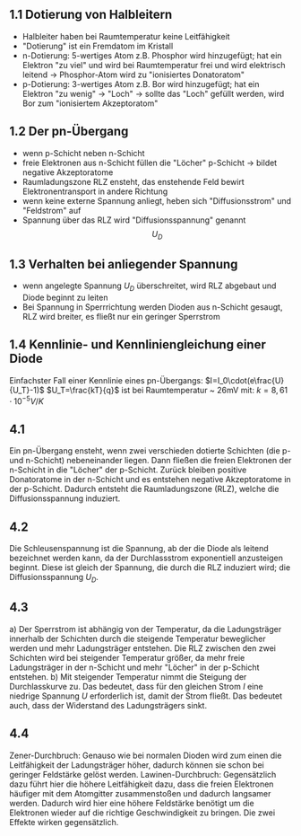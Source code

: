 ## 1.1 Dotierung von Halbleitern
- Halbleiter haben bei Raumtemperatur keine Leitfähigkeit
- "Dotierung" ist ein Fremdatom im Kristall
- n-Dotierung: 5-wertiges Atom z.B. Phosphor wird hinzugefügt; hat ein Elektron "zu viel" und wird bei Raumtemperatur frei und wird elektrisch leitend -> Phosphor-Atom wird zu "ionisiertes Donatoratom"
- p-Dotierung: 3-wertiges Atom z.B. Bor wird hinzugefügt; hat ein Elektron "zu wenig" -> "Loch" -> sollte das "Loch" gefüllt werden, wird Bor zum "ionisiertem Akzeptoratom"
## 1.2 Der pn-Übergang
- wenn p-Schicht neben n-Schicht
- freie Elektronen aus n-Schicht füllen die "Löcher" p-Schicht -> bildet negative Akzeptoratome
- Raumladungszone RLZ ensteht, das enstehende Feld bewirt Elektronentransport in andere Richtung
- wenn keine externe Spannung anliegt, heben sich "Diffusionsstrom" und "Feldstrom" auf
- Spannung über das RLZ wird "Diffusionsspannung" genannt $$U_{D}$$ 
## 1.3 Verhalten bei anliegender Spannung
- wenn angelegte Spannung $U_D$ überschreitet, wird RLZ abgebaut und Diode beginnt zu leiten  
- Bei Spannung in Sperrrichtung werden Dioden aus n-Schicht gesaugt, RLZ wird breiter, es fließt nur ein geringer Sperrstrom

## 1.4 Kennlinie- und Kennliniengleichung einer Diode
Einfachster Fall einer Kennlinie eines pn-Übergangs:
$I=I_0\cdot(e\frac{U}{U_T}-1)$
$U_T=\frac{kT}{q}$ ist bei Raumtemperatur ~ 26mV
mit: $k=8,61\cdot10^{-5}V/K$


## 4.1
Ein pn-Übergang ensteht, wenn zwei verschieden dotierte Schichten (die p- und n-Schicht) nebeneinander liegen. Dann fließen die freien Elektronen der n-Schicht in die "Löcher" der p-Schicht. Zurück bleiben positive Donatoratome in der n-Schicht und es entstehen negative Akzeptoratome in der p-Schicht. Dadurch entsteht die Raumladungszone (RLZ), welche die Diffusionsspannung induziert.

## 4.2
Die Schleusenspannung ist die Spannung, ab der die Diode als leitend bezeichnet werden kann, da der Durchlassstrom exponentiell anzusteigen beginnt. Diese ist gleich der Spannung, die durch die RLZ induziert wird; die Diffusionsspannung $U_D$.

## 4.3
a)
Der Sperrstrom ist abhängig von der Temperatur, da die Ladungsträger innerhalb der Schichten durch die steigende Temperatur beweglicher werden und mehr Ladungsträger entstehen. Die RLZ zwischen den zwei Schichten wird bei steigender Temperatur größer, da mehr freie Ladungsträger in der n-Schicht und mehr "Löcher" in der p-Schicht entstehen.
b)
Mit steigender Temperatur nimmt die Steigung der Durchlasskurve zu. Das bedeutet, dass für den gleichen Strom $I$ eine niedrige Spannung $U$ erforderlich ist, damit der Strom fließt. Das bedeutet auch, dass der Widerstand des Ladungsträgers sinkt.

## 4.4
Zener-Durchbruch:
Genauso wie bei normalen Dioden wird zum einen die Leitfähigkeit der Ladungsträger höher, dadurch können sie schon bei geringer Feldstärke gelöst werden.
Lawinen-Durchbruch:
Gegensätzlich dazu führt hier die höhere Leitfähigkeit dazu, dass die freien Elektronen häufiger mit dem Atomgitter zusammenstoßen und dadurch langsamer werden. Dadurch wird hier eine höhere Feldstärke benötigt um die Elektronen wieder auf die richtige Geschwindigkeit zu bringen.
Die zwei Effekte wirken gegensätzlich.